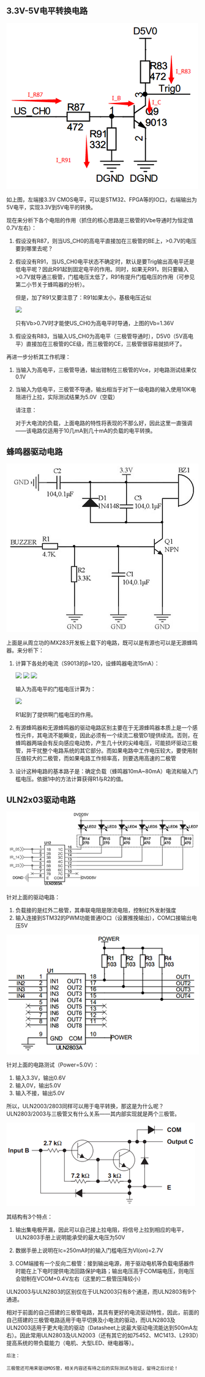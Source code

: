 <!---title:三极管的电平转换及驱动电路分析-->
<!---keywords:电路-->
<!---date:old-->

## 3.3V-5V电平转换电路

![1]

如上图，左端接3.3V CMOS电平，可以是STM32、FPGA等的IO口，右端输出为5V电平，实现3.3V到5V电平的转换。

现在来分析下各个电阻的作用（抓住的核心思路是三极管的Vbe导通时为恒定值0.7V左右）：

1.	假设没有R87，则当US_CH0的高电平直接加在三极管的BE上，>0.7V的电压要到哪里去呢？
2.	假设没有R91，当US_CH0电平状态不确定时，默认是要Trig输出高电平还是低电平呢？因此R91起到固定电平的作用。同时，如果无R91，则只要输入>0.7V就导通三极管，门槛电压太低了，R91有提升门槛电压的作用（可参见第二小节关于蜂鸣器的分析）。

	但是，加了R91又要注意了：R91如果太小，基极电压近似
	
	<img src="http://www.forkosh.com/mathtex.cgi? \Small Vb = \frac{R_{91}}{R_{87}+R_{91}}*3.3V">

	只有Vb>0.7V时才能使US_CH0为高电平时导通，上图的Vb=1.36V

3.	假设没有R83，当输入US_CH0为高电平（三极管导通时），D5V0（5V高电平）直接加在三极管的CE级，而三极管的CE，三极管很容易就损坏了。

再进一步分析其工作机理：

1.	当输入为高电平，三极管导通，输出钳制在三极管的Vce，对电路测试结果仅0.1V
2.	当输入为低电平，三极管不导通，输出相当于对下一级电路的输入使用10K电阻进行上拉，实际测试结果为5.0V（空载）


	请注意：

	对于大电流的负载，上面电路的特性将表现的不那么好，因此这里一直强调——该电路仅适用于10几mA到几十mA的负载的电平转换。


## 蜂鸣器驱动电路

![2]

上面是从周立功的iMX283开发板上载下的电路，既可以是有源也可以是无源蜂鸣器。来分析下：

1.	计算下各处的电流（S9013的β=120，设蜂鸣器电流15mA）：
	
	<img src="http://www.forkosh.com/mathtex.cgi? \Small I_{R2}=\frac{Vbe}{R2}=\frac{0.7V}{3.3K}=0.212mA">

	<img src="http://www.forkosh.com/mathtex.cgi? \Small I_B=\frac{15mA}{\beta}=0.125mA">

	<img src="http://www.forkosh.com/mathtex.cgi? \Small I_{R1}=I_{R2}+I_B=0.337mA">

	输入为高电平的门槛电压计算为：

	<img src="http://www.forkosh.com/mathtex.cgi? \Small V_H=I_{R1}*R1 + 0.7V=2.3V">

	R1起到了提供啊门槛电压的作用。

2.	有源蜂鸣器和无源蜂鸣器的驱动电路区别主要在于无源蜂鸣器本质上是一个感性元件，其电流不能瞬变，因此必须有一个续流二极管D1提供续流。否则，在蜂鸣器两端会有反向感应电动势，产生几十伏的尖峰电压，可能损坏驱动三极管，并干扰整个电路系统的其它部分。而如果电路中工作电压较大，要使用耐压值较大的二极管，而如果电路工作频率高，则要选用高速的二极管

3.	设计这种电路的基本路子是：确定负载（蜂鸣器10mA~80mA）电流和输入门槛电压。依据1中的方法计算获得R1与R2的值。

## ULN2x03驱动电路

![3-1]

针对上面的驱动电路：

1.	负载接的是红外二极管，其串联电阻是限流电阻，控制红外发射强度
2.	输入连接到STM32的PWM功能普通IO口（设置推挽输出），COM口接输出电压5V

![3-2]

针对上面的电路测试（Power=5.0V）：

1.	输入3.3V，输出0.6V
2.	输入0V，输出5.0V
3.	输入不接，输出5.0V

所以，ULN2003/2803同样可以用于电平转换，那这是为什么呢？ULN2803/2003与三极管又有什么关系——其内部实现就是两个三极管。

![4]

其结构有3个特点：

1.	输出集电极开漏，因此可以自己接上拉电阻，将信号上拉到相应的电平，ULN2803手册上说明能承受的最大电压为50V

2.	数据手册上说明在Ic=250mA时的输入门槛电压为VI(on)=2.7V 

3.	COM端接有一个反向二极管：接到输出电源，用于驱动电机等负载电感器件时能在上下电时提供电流回路保护电路；输出电压高于COM端电压，则电压会钳制在VCOM+0.4V左右（这里的二极管压降较小）

ULN2003与ULN2803的区别仅在于ULN2003只有8个通道，而ULN2803有9个通道。

相对于前面的自己搭建的三极管电路，其具有更好的电流驱动特性，因此，前面的自己搭建的三极管电路适用于电平切换及小电流的驱动，而ULN2803及ULN2003适用于更大电流的驱动（Datasheet上说最大驱动电流能达到500mA左右）。因此常用ULN2803及ULN2003（还有其它的如75452、MC1413、L293D）提高系统的带负载能力（电机、大型LED、继电器等）。


	后注：
		
	三极管还可用来驱动MOS管，相关内容还有待之后的实际测试与验证，留待之后讨论！


[1]:../images/三极管的电平转换及驱动电路分析/1.png
[2]:../images/三极管的电平转换及驱动电路分析/2.png
[3-1]:../images/三极管的电平转换及驱动电路分析/3-1.png
[3-2]:../images/三极管的电平转换及驱动电路分析/3-2.png
[4]:../images/三极管的电平转换及驱动电路分析/4.png
